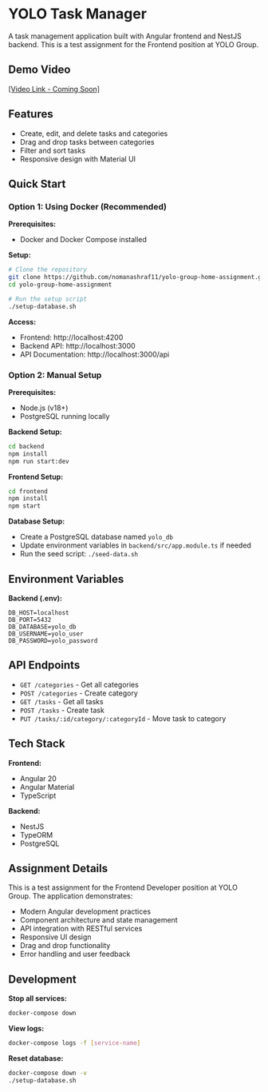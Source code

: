 # YOLO Task Manager

A task management application built with Angular frontend and NestJS backend. This is a test assignment for the Frontend position at YOLO Group.

## Demo Video

[\[Video Link - Coming Soon\]](https://www.loom.com/share/78771bfb28124783b903678b3964d2f4?sid=f73109ba-ce5f-4009-9ed2-1682177b6dd4)

## Features

- Create, edit, and delete tasks and categories
- Drag and drop tasks between categories
- Filter and sort tasks
- Responsive design with Material UI

## Quick Start

### Option 1: Using Docker (Recommended)

**Prerequisites:**

- Docker and Docker Compose installed

**Setup:**

```bash
# Clone the repository
git clone https://github.com/nomanashraf11/yolo-group-home-assignment.git
cd yolo-group-home-assignment

# Run the setup script
./setup-database.sh
```

**Access:**

- Frontend: http://localhost:4200
- Backend API: http://localhost:3000
- API Documentation: http://localhost:3000/api

### Option 2: Manual Setup

**Prerequisites:**

- Node.js (v18+)
- PostgreSQL running locally

**Backend Setup:**

```bash
cd backend
npm install
npm run start:dev
```

**Frontend Setup:**

```bash
cd frontend
npm install
npm start
```

**Database Setup:**

- Create a PostgreSQL database named `yolo_db`
- Update environment variables in `backend/src/app.module.ts` if needed
- Run the seed script: `./seed-data.sh`

## Environment Variables

**Backend (.env):**

```
DB_HOST=localhost
DB_PORT=5432
DB_DATABASE=yolo_db
DB_USERNAME=yolo_user
DB_PASSWORD=yolo_password
```

## API Endpoints

- `GET /categories` - Get all categories
- `POST /categories` - Create category
- `GET /tasks` - Get all tasks
- `POST /tasks` - Create task
- `PUT /tasks/:id/category/:categoryId` - Move task to category

## Tech Stack

**Frontend:**

- Angular 20
- Angular Material
- TypeScript

**Backend:**

- NestJS
- TypeORM
- PostgreSQL

## Assignment Details

This is a test assignment for the Frontend Developer position at YOLO Group. The application demonstrates:

- Modern Angular development practices
- Component architecture and state management
- API integration with RESTful services
- Responsive UI design
- Drag and drop functionality
- Error handling and user feedback

## Development

**Stop all services:**

```bash
docker-compose down
```

**View logs:**

```bash
docker-compose logs -f [service-name]
```

**Reset database:**

```bash
docker-compose down -v
./setup-database.sh
```
